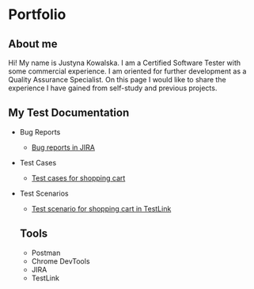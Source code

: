 # Portfolio

## About me
Hi! My name is Justyna Kowalska.
I am a Certified Software Tester with some commercial experience.
I am oriented for further development as a Quality Assurance Specialist.
On this page I would like to share the experience I have gained from self-study and previous projects.

## My Test Documentation
* Bug Reports
  * [Bug reports in JIRA](https://1drv.ms/b/s!AlA72r776nl1hcsWnqBjbkDNzLC4Fw?e=A0YHJr)
* Test Cases
  * [Test cases for shopping cart](https://1drv.ms/b/s!AlA72r776nl1hcsVb9TyRxB4ewbLbw?e=0DqhqW)
* Test Scenarios 
  * [Test scenario for shopping cart in TestLink](https://1drv.ms/b/s!AlA72r776nl1hcsUlk89tHeAijhPaQ?e=6qnJEM)
  
  ## Tools
  * Postman
  * Chrome DevTools
  * JIRA
  * TestLink
